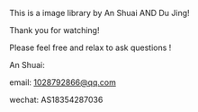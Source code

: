 This is a image library by An Shuai AND Du Jing!

Thank you for watching!

Please feel free and relax to ask questions !

An Shuai: 

email: 1028792866@qq.com

wechat: AS18354287036


